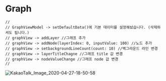 # Graph

    //
    // GraphViewModel -> setDefaultData()에 기본 데이터를 설정해놨습니다. (삭제하셔도 됩니다.)
    // graphView -> addLayer //그래프 추가
    // graphView -> addNode(layerIndex: 0, inputValue: 100) //노드 추가
    // graphView -> setbackgroundLineCount(count: 10) //백그라운드 라인 변경
    // graphView -> layerTitleChagne //그래프 title 값 변경
    // graphView -> nodeValueChange //그래프 node 값 변경
    //

![KakaoTalk_Image_2020-04-27-18-50-58](https://user-images.githubusercontent.com/5820255/80358932-18397480-88b8-11ea-8d5f-025df3ed5fc4.png)
